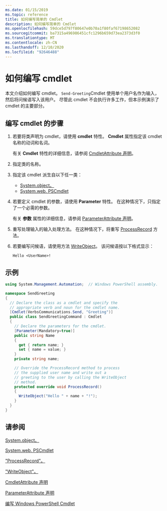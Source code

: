 ```yaml
---
ms.date: 01/15/2019
ms.topic: reference
title: 如何编写简单的 Cmdlet
description: 如何编写简单的 Cmdlet
ms.openlocfilehash: 59dce5d797f80647e0b70a1f80faf67198652082
ms.sourcegitcommit: ba7315a496986451cfc1296b659d73ea2373d3f0
ms.translationtype: MT
ms.contentlocale: zh-CN
ms.lasthandoff: 12/10/2020
ms.locfileid: "92646488"
---
```

# <a name="how-to-write-a-cmdlet"></a>如何编写 cmdlet

本文介绍如何编写 cmdlet。 `Send-Greeting`Cmdlet 使用单个用户名作为输入，然后将问候语写入该用户。 尽管此 cmdlet 不会执行许多工作，但本示例演示了 cmdlet 的主要部分。

## <a name="steps-to-write-a-cmdlet"></a>编写 cmdlet 的步骤

1. 若要将类声明为 cmdlet，请使用 **cmdlet** 特性。 **Cmdlet** 属性指定该 cmdlet 名称的动词和名词。

   有关 **Cmdlet** 特性的详细信息，请参阅 [CmdletAttribute 声明](cmdlet-attribute-declaration.md)。

2. 指定类的名称。

3. 指定该 cmdlet 派生自以下任一类：

   * [System.object。](/dotnet/api/System.Management.Automation.Cmdlet)
   * [System.web. PSCmdlet](/dotnet/api/System.Management.Automation.PSCmdlet)

4. 若要定义 cmdlet 的参数，请使用 **Parameter** 特性。 在这种情况下，只指定了一个必需的参数。

   有关 **参数** 属性的详细信息，请参阅 [ParameterAttribute 声明](parameter-attribute-declaration.md)。

5. 重写处理输入的输入处理方法。 在这种情况下，将重写 [ProcessRecord](/dotnet/api/System.Management.Automation.Cmdlet.ProcessRecord) 方法。

6. 若要编写问候语，请使用方法 [WriteObject](/dotnet/api/System.Management.Automation.Cmdlet.WriteObject)。
   该问候语按以下格式显示：

   ```Output
   Hello <UserName>!
   ```

## <a name="example"></a>示例

```csharp
using System.Management.Automation;  // Windows PowerShell assembly.

namespace SendGreeting
{
  // Declare the class as a cmdlet and specify the
  // appropriate verb and noun for the cmdlet name.
  [Cmdlet(VerbsCommunications.Send, "Greeting")]
  public class SendGreetingCommand : Cmdlet
  {
    // Declare the parameters for the cmdlet.
    [Parameter(Mandatory=true)]
    public string Name
    {
      get { return name; }
      set { name = value; }
    }
    private string name;

    // Override the ProcessRecord method to process
    // the supplied user name and write out a
    // greeting to the user by calling the WriteObject
    // method.
    protected override void ProcessRecord()
    {
      WriteObject("Hello " + name + "!");
    }
  }
}
```

## <a name="see-also"></a>请参阅

[System.object。](/dotnet/api/System.Management.Automation.Cmdlet)

[System.web. PSCmdlet](/dotnet/api/System.Management.Automation.PSCmdlet)

["ProcessRecord"。](/dotnet/api/System.Management.Automation.Cmdlet.ProcessRecord)

["WriteObject"。](/dotnet/api/System.Management.Automation.Cmdlet.WriteObject)

[CmdletAttribute 声明](cmdlet-attribute-declaration.md)

[ParameterAttribute 声明](parameter-attribute-declaration.md)

[编写 Windows PowerShell Cmdlet](writing-a-windows-powershell-cmdlet.md)
